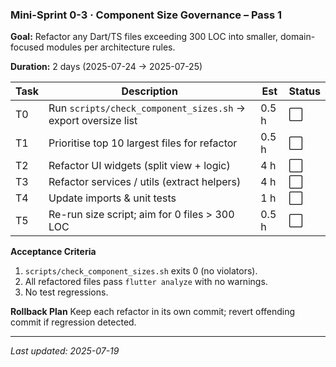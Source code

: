 ### Mini-Sprint 0-3 · Component Size Governance – Pass 1

**Goal:** Refactor any Dart/TS files exceeding 300 LOC into smaller,
domain-focused modules per architecture rules.

**Duration:** 2 days (2025-07-24 → 2025-07-25)

| Task | Description                                                   | Est   | Status |
| ---- | ------------------------------------------------------------- | ----- | ------ |
| T0   | Run `scripts/check_component_sizes.sh` → export oversize list | 0.5 h | ⬜     |
| T1   | Prioritise top 10 largest files for refactor                  | 0.5 h | ⬜     |
| T2   | Refactor UI widgets (split view + logic)                      | 4 h   | ⬜     |
| T3   | Refactor services / utils (extract helpers)                   | 4 h   | ⬜     |
| T4   | Update imports & unit tests                                   | 1 h   | ⬜     |
| T5   | Re-run size script; aim for 0 files > 300 LOC                 | 0.5 h | ⬜     |

**Acceptance Criteria**

1. `scripts/check_component_sizes.sh` exits 0 (no violators).
2. All refactored files pass `flutter analyze` with no warnings.
3. No test regressions.

**Rollback Plan** Keep each refactor in its own commit; revert offending commit
if regression detected.

---

_Last updated: 2025-07-19_
